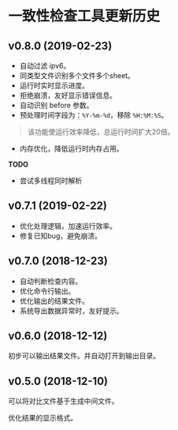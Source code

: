 # 一致性检查工具更新历史

## v0.8.0 (2019-02-23)

- 自动过滤 ipv6。
- 同类型文件识别多个文件多个sheet。
- 运行时实时显示进度。
- 拒绝崩溃，友好显示错误信息。
- 自动识别 before 参数。
- 预处理时间字段为：`%Y-%m-%d`，移除 `%H:%M:%S`。
> 该功能使运行效率降低，总运行时间扩大20倍。
- 内存优化，降低运行时内存占用。

**TODO**

- 尝试多线程同时解析

## v0.7.1 (2019-02-22)

- 优化处理逻辑，加速运行效率。
- 修复已知bug，避免崩溃。

## v0.7.0 (2018-12-23)

- 自动判断检查内容。
- 优化命令行输出。
- 优化输出的结果文件。
- 系统导出数据异常时，友好提示。

## v0.6.0 (2018-12-12)

初步可以输出结果文件。并自动打开到输出目录。

## v0.5.0 (2018-12-10)

可以将对比文件基于生成中间文件。

优化结果的显示格式。